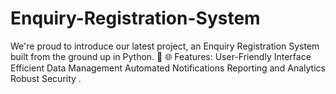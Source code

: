 # Enquiry-Registration-System
We're proud to introduce our latest project, an Enquiry Registration System built from the ground up in Python. 🌟  🌐 Features:  User-Friendly Interface Efficient Data Management Automated Notifications Reporting and Analytics Robust Security .
